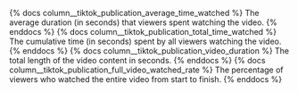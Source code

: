 {% docs column__tiktok_publication_average_time_watched %} The average duration (in seconds) that viewers spent watching the video. {% enddocs %}
{% docs column__tiktok_publication_total_time_watched %} The cumulative time (in seconds) spent by all viewers watching the video. {% enddocs %}
{% docs column__tiktok_publication_video_duration %}
The total length of the video content in seconds. {% enddocs %}
{% docs column__tiktok_publication_full_video_watched_rate %} The percentage of viewers who watched the entire video from start to finish. {% enddocs %}

